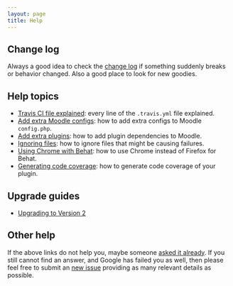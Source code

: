 ```yaml
---
layout: page
title: Help
---
```


## Change log

Always a good idea to check the [change log](CHANGELOG.md) if something suddenly breaks or behavior
changed.  Also a good place to look for new goodies.

## Help topics

* [Travis CI file explained](TravisFileExplained.html): every line of the `.travis.yml` file explained.
* [Add extra Moodle configs](AddExtraConfig.html): how to add extra configs to Moodle `config.php`.
* [Add extra plugins](AddExtraPlugins.html): how to add plugin dependencies to Moodle.
* [Ignoring files](IgnoringFiles.html): how to ignore files that might be causing failures.
* [Using Chrome with Behat](Chrome.md): how to use Chrome instead of Firefox for Behat.
* [Generating code coverage](CodeCoverage.html): how to generate code coverage of your plugin.

## Upgrade guides

* [Upgrading to Version 2](UPGRADE-2.0.md)


## Other help

If the above links do not help you, maybe someone
[asked it already](https://github.com/blackboard-open-source/moodle-plugin-ci/issues?q=is%3Aissue%20label%3Aquestion).
If you still cannot find an answer, and Google has failed you as well, then please feel free
to submit an [new issue](https://github.com/blackboard-open-source/moodle-plugin-ci/issues/new) providing
as many relevant details as possible.
